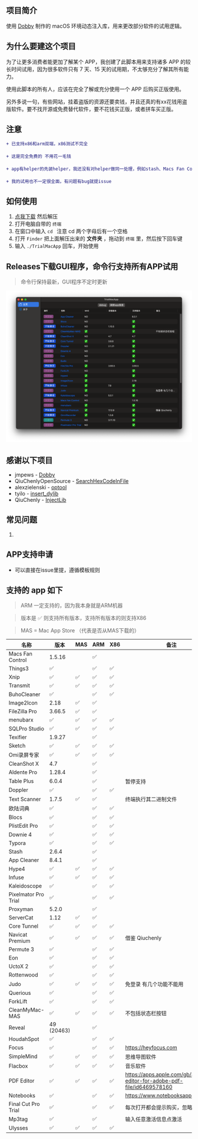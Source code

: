 ## 项目简介

使用 [Dobby](https://github.com/jmpews/Dobby) 制作的 macOS 环境动态注入库，用来更改部分软件的试用逻辑。

## 为什么要建这个项目

为了让更多消费者能更加了解某个 APP，我创建了此脚本用来支持诸多 APP 的较长时间试用，因为很多软件只有 7 天、15 天的试用期，不太够充分了解其所有能力。

使用此脚本的所有人，应该在完全了解或充分使用一个 APP 后购买正版使用。

另外多说一句，有些网站，挂着盗版的资源还要卖钱，并且还真的有xx花钱用盗版软件。要不找开源或免费替代软件，要不花钱买正版，或者拼车买正版。

## 注意

```diff
+ 已支持x86和arm双端，x86测试不完全

+ 这是完全免费的 不用花一毛钱

+ app有helper的先装helper，我还没有对helper做同一处理，例如stash、Macs Fan Control 等软件

+ 我的试用也不一定很全面，有问题有bug就提issue
```

## 如何使用

1.  [点我下载](https://github.com/TrialMacApp/TrialMacApp/archive/refs/heads/master.zip) 然后解压
2.  打开电脑自带的 `终端`
3.  在窗口中输入 `cd ` 注意 cd 两个字母后有一个空格
4.  打开 `Finder` 把上面解压出来的 **文件夹** ，拖动到 `终端` 里，然后按下回车键
5.  输入 `./TrialMacApp` 回车，开始使用

## Releases下载GUI程序，命令行支持所有APP试用

> 命令行保持最新，GUI程序不定时更新

![](/img/1.png "")

## 感谢以下项目

- jmpews - [Dobby](https://github.com/jmpews/Dobby)
- QiuChenlyOpenSource - [SearchHexCodeInFile](https://github.com/QiuChenlyOpenSource/SearchHexCodeInFile)
- alexzielenski - [optool](https://github.com/alexzielenski/optool)
- tyilo - [insert_dylib](https://github.com/tyilo/insert_dylib)
- QiuChenly - [InjectLib](https://github.com/QiuChenly/InjectLib) 

## 常见问题

1.  

## APP支持申请

 - 可以直接在issue里提，遵循模板规则

## 支持的 app 如下

> ARM 一定支持的，因为我本身就是ARM机器

> 版本是 ✅ 则支持所有版本，支持所有版本的则支持X86

> MAS = Mac App Store （代表是否从MAS下载的）

| 名称                 | 版本     | MAS |  ARM | X86 |备注             |
| -------------------- | -------- | --- | --- | --- | ---------------- |
| Macs Fan Control | 1.5.16 |  | ✅ |  |  |
| Things3 | ✅ |  | ✅ | ✅ |  |
| Xnip | ✅ | ✅ | ✅ | ✅ |  |
| Transmit | ✅ | ✅ | ✅ | ✅ |  |
| BuhoCleaner | ✅ |  | ✅ | ✅ |  |
| Image2Icon | 2.18 | ✅ | ✅ |  |  |
| FileZilla Pro | 3.66.5 | ✅ | ✅ |  |  |
| menubarx | ✅ | ✅ | ✅ | ✅ |  |
| SQLPro Studio | ✅ | ✅ | ✅ | ✅ |  |
| Texifier | 1.9.27 |  | ✅ |  |  |
| Sketch | ✅ | ✅ | ✅ | ✅ |  |
| Omi录屏专家 | ✅ | ✅ | ✅ | ✅ |  |
| CleanShot X | 4.7 |  | ✅ |  |  |
| Aldente Pro | 1.28.4 |  | ✅ |  |  |
| Table Plus | 6.0.4 |  | ✅ |  | 暂停支持 |
| Doppler | ✅ |  | ✅ | ✅ |  |
| Text Scanner | 1.7.5 | ✅ | ✅ |  | 终端执行其二进制文件 |
| 欧陆词典 | ✅ |  | ✅ | ✅ |  |
| Blocs | ✅ |  | ✅ | ✅ |  |
| PlistEdit Pro | ✅ |  | ✅ | ✅ |  |
| Downie 4 | ✅ |  | ✅ | ✅ |  |
| Typora | ✅ |  | ✅ | ✅ |  |
| Stash | 2.6.4 |  | ✅ |  |  |
| App Cleaner | 8.4.1 |  | ✅ |  |  |
| Hype4 | ✅ | ✅ | ✅ | ✅ |  |
| Infuse | ✅ | ✅ | ✅ | ✅ |  |
| Kaleidoscope | ✅ |  | ✅ | ✅ |  |
| Pixelmator Pro Trial | ✅ |  | ✅ | ✅ |  |
| Proxyman | 5.2.0 |  | ✅ |  |  |
| ServerCat | 1.12 | ✅ | ✅ |  |  |
| Core Tunnel | ✅ | ✅ | ✅ | ✅ |  |
| Navicat Premium | ✅ | ✅ | ✅ | ✅ | 借鉴 Qiuchenly |
| Permute 3 | ✅ |  | ✅ | ✅ |  |
| Eon | ✅ |  | ✅ | ✅ |  |
| UctoX 2 | ✅ |  | ✅ | ✅ |  |
| Rottenwood | ✅ |  | ✅ | ✅ |  |
| Judo | ✅ | ✅ | ✅ | ✅ | 免登录 有几个功能不能用 |
| Querious | ✅ |  | ✅ | ✅ |  |
| ForkLift | ✅ |  | ✅ | ✅ |  |
| CleanMyMac-MAS | ✅ | ✅ | ✅ | ✅ | 不包括状态栏按钮 |
| Reveal | 49 (20463) |  | ✅ |  |  |
| HoudahSpot | ✅ |  | ✅ | ✅ |  |
| Focus | ✅ |  | ✅ | ✅ | https://heyfocus.com |
| SimpleMind | ✅ | ✅ | ✅ | ✅ | 思维导图软件 |
| Flacbox | ✅ | ✅ | ✅ | ✅ | 音乐软件 |
| PDF Editor | ✅ | ✅ | ✅ | ✅ | https://apps.apple.com/gb/app/pdf-editor-for-adobe-pdf-file/id6469578160 |
| Notebooks | ✅ |  | ✅ | ✅ | https://www.notebooksapp.com/mac/ |
| Final Cut Pro Trial | ✅ |  | ✅ | ✅ | 每次打开都会提示购买，忽略就行 |
| Mp3tag | ✅ |  | ✅ |  | 输入任意激活信息点激活 |
| Ulysses | ✅ | ✅ | ✅ | ✅ |  |
